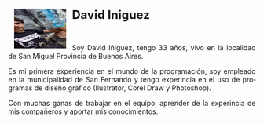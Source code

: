 <!DOCTYPE html>
<html>

<head>
<meta http-equiv=Content-Type content="text/html; charset=UTF-8">

</head>

<body lang=ES-AR>

<p class=MsoNormal><img width=106 height=81
src="https://github.com/dcornejofmq/grupo_3_almacenFrancisco/blob/master/Public/Img/DavidIniguez.jpeg" align=left hspace=12
</p>

<p class=MsoNormal><b><span style='font-size:18.0pt;line-height:107%'>David Iniguez</span></b></p>

<p class=MsoNormal>&nbsp;</p>

<p class=MsoNormal style='text-align:justify'>Soy David Iñiguez, tengo 33 años, vivo en la localidad de San Miguel Provincia de Buenos Aires.</p>

<p class=MsoNormal style='text-align:justify'>Es mi primera experiencia en el mundo de la programación, soy empleado en la municipalidad de San Fernando y tengo experincia en el uso de programas de diseño gráfico (Ilustrator, Corel Draw y Photoshop).</p>

<p class=MsoNormal style='text-align:justify'>Con muchas ganas de trabajar en el equipo, aprender de la experincia de mis compañeros y aportar mis conocimientos.</p>

</div>

</body>

</html>

